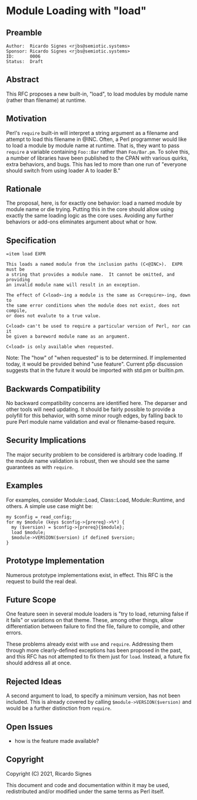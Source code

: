 # Module Loading with "load"

## Preamble

    Author:  Ricardo Signes <rjbs@semiotic.systems>
    Sponsor: Ricardo Signes <rjbs@semiotic.systems>
    ID:      0006
    Status:  Draft

## Abstract

This RFC proposes a new built-in, "load", to load modules by module name
(rather than filename) at runtime.

## Motivation

Perl's `require` built-in will interpret a string argument as a filename and
attempt to load this filename in @INC.  Often, a Perl programmer would like to
load a module by module name at runtime.  That is, they want to pass `require`
a variable containing `Foo::Bar` rather than `Foo/Bar.pm`.  To solve this, a
number of libraries have been published to the CPAN with various quirks, extra
behaviors, and bugs.  This has led to more than one run of "everyone should
switch from using loader A to loader B."

## Rationale

The proposal, here, is for exactly one behavior:  load a named module by module
name or die trying.  Putting this in the core should allow using exactly the
same loading logic as the core uses.  Avoiding any further behaviors or add-ons
eliminates argument about what or how.

## Specification

    =item load EXPR

    This loads a named module from the inclusion paths (C<@INC>).  EXPR must be
    a string that provides a module name.  It cannot be omitted, and providing
    an invalid module name will result in an exception.

    The effect of C<load>-ing a module is the same as C<require>-ing, down to
    the same error conditions when the module does not exist, does not compile,
    or does not evalute to a true value.

    C<load> can't be used to require a particular version of Perl, nor can it
    be given a bareword module name as an argument.

    C<load> is only available when requested.

Note:  The "how" of "when requested" is to be determined.  If implemented
today, it would be provided behind "use feature".  Current p5p discussion
suggests that in the future it would be imported with std.pm or builtin.pm.

## Backwards Compatibility

No backward compatibility concerns are identified here.  The deparser and other
tools will need updating.  It should be fairly possible to provide a polyfill
for this behavior, with some minor rough edges, by falling back to pure Perl
module name validation and eval or filename-based require.

## Security Implications

The major security problem to be considered is arbitrary code loading.  If the
module name validation is robust, then we should see the same guarantees as
with `require`.

## Examples

For examples, consider Module::Load, Class::Load, Module::Runtime, and others.
A simple use case might be:

    my $config = read_config;
    for my $module (keys $config->{prereq}->%*) {
      my ($version) = $config->{prereq}{$module};
      load $module;
      $module->VERSION($version) if defined $version;
    }

## Prototype Implementation

Numerous prototype implementations exist, in effect.  This RFC is the request
to build the real deal.

## Future Scope

One feature seen in several module loaders is "try to load, returning false if
it fails" or variations on that theme.  These, among other things, allow
differentiation between failure to find the file, failure to compile, and other
errors.

These problems already exist with `use` and `require`.  Addressing them through
more clearly-defined exceptions has been proposed in the past, and this RFC has
not attempted to fix them just for `load`.  Instead, a future fix should
address all at once.

## Rejected Ideas

A second argument to load, to specify a minimum version, has not been included.
This is already covered by calling `$module->VERSION($version)` and would be a
further distinction from `require`.

## Open Issues

* how is the feature made available?

## Copyright

Copyright (C) 2021, Ricardo Signes

This document and code and documentation within it may be used, redistributed
and/or modified under the same terms as Perl itself.
